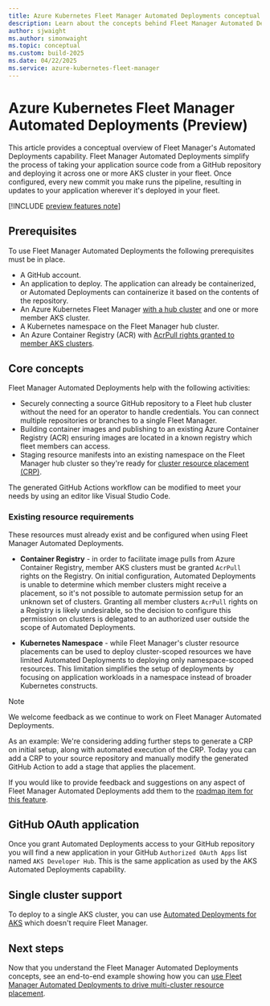 ```yaml
---
title: Azure Kubernetes Fleet Manager Automated Deployments conceptual overview
description: Learn about the concepts behind Fleet Manager Automated Deployments which simplify the process of building and deploying your application from Git.
author: sjwaight
ms.author: simonwaight
ms.topic: conceptual
ms.custom: build-2025
ms.date: 04/22/2025
ms.service: azure-kubernetes-fleet-manager
---
```


# Azure Kubernetes Fleet Manager Automated Deployments (Preview)

This article provides a conceptual overview of Fleet Manager's Automated Deployments capability. Fleet Manager Automated Deployments simplify the process of taking your application source code from a GitHub repository and deploying it across one or more AKS cluster in your fleet. Once configured, every new commit you make runs the pipeline, resulting in updates to your application wherever it's deployed in your fleet.

[!INCLUDE [preview features note](./includes/preview/preview-callout.md)]

## Prerequisites

To use Fleet Manager Automated Deployments the following prerequisites must be in place.

* A GitHub account.
* An application to deploy. The application can already be containerized, or Automated Deployments can containerize it based on the contents of the repository.
* An Azure Kubernetes Fleet Manager [with a hub cluster][fleet-deploy-hub] and one or more member AKS cluster.
* A Kubernetes namespace on the Fleet Manager hub cluster.
* An Azure Container Registry (ACR) with [AcrPull rights granted to member AKS clusters][acr-create].

## Core concepts

Fleet Manager Automated Deployments help with the following activities:

* Securely connecting a source GitHub repository to a Fleet hub cluster without the need for an operator to handle credentials. You can connect multiple repositories or branches to a single Fleet Manager.
* Building container images and publishing to an existing Azure Container Registry (ACR) ensuring images are located in a known registry which fleet members can access.
* Staging resource manifests into an existing namespace on the Fleet Manager hub cluster so they're ready for [cluster resource placement (CRP)][concept-crp]. 

The generated GitHub Actions workflow can be modified to meet your needs by using an editor like Visual Studio Code.

### Existing resource requirements

These resources must already exist and be configured when using Fleet Manager Automated Deployments.

* **Container Registry** - in order to facilitate image pulls from Azure Container Registry, member AKS clusters must be granted `AcrPull` rights on the Registry. On initial configuration, Automated Deployments is unable to determine which member clusters might receive a placement, so it's not possible to automate permission setup for an unknown set of clusters. Granting all member clusters `AcrPull` rights on a Registry is likely undesirable, so the decision to configure this permission on clusters is delegated to an authorized user outside the scope of Automated Deployments.

* **Kubernetes Namespace** - while Fleet Manager's cluster resource placements can be used to deploy cluster-scoped resources we have limited Automated Deployments to deploying only namespace-scoped resources. This limitation simplifies the setup of deployments by focusing on application workloads in a namespace instead of broader Kubernetes constructs.

> [!NOTE]
> We welcome feedback as we continue to work on Fleet Manager Automated Deployments. 
> 
> As an example: We're considering adding further steps to generate a CRP on initial setup, along with automated execution of the CRP. Today you can add a CRP to your source repository and manually modify the generated GitHub Action to add a stage that applies the placement. 
>
> If you would like to provide feedback and suggestions on any aspect of Fleet Manager Automated Deployments add them to the [roadmap item for this feature](https://github.com/Azure/AKS/issues/4685). 

## GitHub OAuth application

Once you grant Automated Deployments access to your GitHub repository you will find a new application in your GitHub `Authorized OAuth Apps` list named `AKS Developer Hub`. This is the same application as used by the AKS Automated Deployments capability.

## Single cluster support

To deploy to a single AKS cluster, you can use [Automated Deployments for AKS][aks-automated-deployments] which doesn't require Fleet Manager.

## Next steps

Now that you understand the Fleet Manager Automated Deployments concepts, see an end-to-end example showing how you can [use Fleet Manager Automated Deployments to drive multi-cluster resource placement][fleet-autodeploy-howto].

<!-- LINKS -->
[fleet-deploy-hub]: ./concepts-choosing-fleet.md#kubernetes-fleet-resource-with-hub-clusters
[fleet-autodeploy-howto]: ./howto-automated-deployments.md
[concept-crp]: ./concepts-resource-propagation.md
[acr-create]: /azure/aks/cluster-container-registry-integration
[aks-automated-deployments]: /azure/aks/automated-deployments